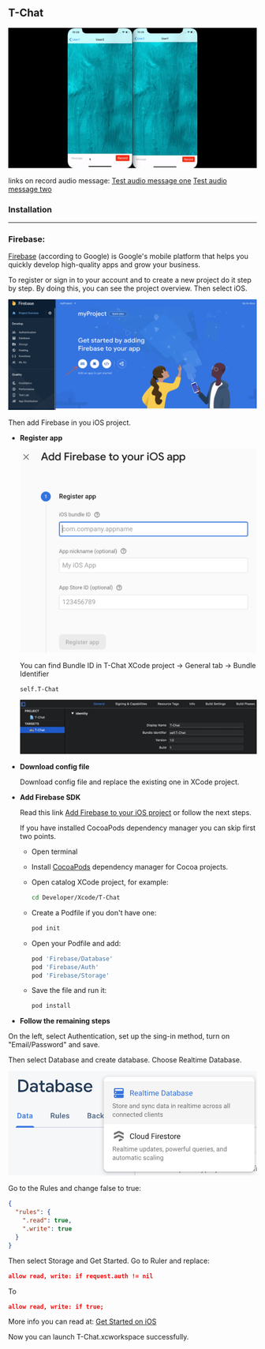 ## T-Chat

![](resourcesREADME/Example.gif)

links on record audio message:
[Test audio message one](https://firebasestorage.googleapis.com/v0/b/t-chat-24548.appspot.com/o/r7RqRgbXpxf8KCWkQdo8kAOPLCg2%20and%208CZv8SNXw0USmsKYxhMtzL1rEWp1%2FAudio%20Message%2F1573417742668.m4a?alt=media&token=877717bd-2033-4fcb-8b22-23479bd369fe)
[Test audio message two](https://firebasestorage.googleapis.com/v0/b/t-chat-24548.appspot.com/o/8CZv8SNXw0USmsKYxhMtzL1rEWp1%20and%20r7RqRgbXpxf8KCWkQdo8kAOPLCg2%2FAudio%20Message%2F1573417748592.m4a?alt=media&token=17cbd7e6-35ea-4d81-a43a-708aa39e50c0)

### Installation

-------

### Firebase:

[Firebase](https://firebase.google.com/) (according to Google) is Google's mobile platform that helps you quickly develop high-quality apps and grow your business.

To register or sign in to your account and to create a new project do it step by step. By doing this, you can see the project overview. Then select iOS.

**![projextOverview](resourcesREADME/projextOverview.png)**

Then add Firebase in you iOS project.

* **Register app**

  ![RegisterApp](resourcesREADME/RegisterApp.png)

  You can find Bundle ID  in T-Chat XCode project -> General tab -> Bundle Identifier

  ```text
  self.T-Chat
  ```

  ![bundleID](resourcesREADME/bundleID.png)

* **Download config file**

  Download config file and replace the existing one in XCode project.

* **Add Firebase SDK**

  Read this link [Add Firebase to your iOS project](https://firebase.google.com/docs/ios/setup) or follow the next steps.

  If you have installed CocoaPods dependency manager you can skip first two points.

  * Open terminal

  * Install [CocoaPods](https://cocoapods.org) dependency manager for Cocoa projects.

  * Open catalog XCode project, for example:

    ```bash
    cd Developer/Xcode/T-Chat
    ```

  * Create a Podfile if you don't have one:

    ```bash
    pod init
    ```

  * Open your Podfile and add:

    ```ruby
    pod 'Firebase/Database'
    pod 'Firebase/Auth'
    pod 'Firebase/Storage'
    ```

  * Save the file and run it:

    ```bash
    pod install
    ```

* **Follow the remaining steps**

On the left, select Authentication, set up the sing-in method, turn on "Email/Password" and save.

Then select Database and create database. Choose Realtime Database.

![realtimeDatabese](resourcesREADME/realtimeDatabese.png)

Go to the Rules and change false to true:

```json
{
  "rules": {
    ".read": true,
    ".write": true
  }
}
```

Then select Storage and Get Started. Go to Ruler and replace:

```json
allow read, write: if request.auth != nil
```

To

```json
allow read, write: if true;
```

More info you can read at: [Get Started on iOS](https://firebase.google.com/docs/storage/ios/start?authuser=0)

Now you can launch T-Chat.xcworkspace successfully.
